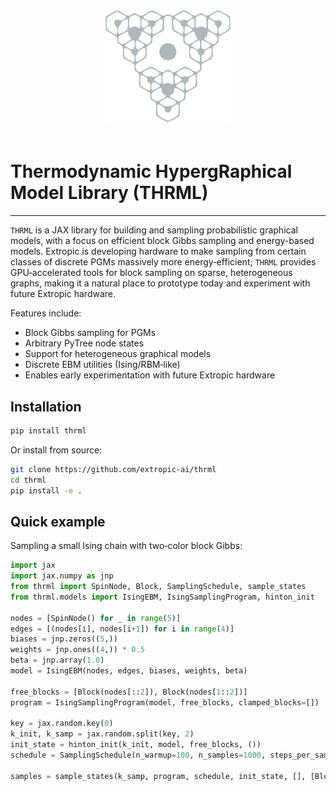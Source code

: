 <div align="center">
  <img src="_static/logo/logo.svg" alt="THRML Logo" width="200" style="margin-bottom: 20px;">
</div>

# **Thermodynamic HypergRaphical Model Library (THRML)**

---

`THRML` is a JAX library for building and sampling probabilistic graphical models, with a focus on efficient block Gibbs sampling and energy-based models. Extropic is developing hardware to make sampling from certain classes of discrete PGMs massively more energy‑efficient; `THRML` provides GPU‑accelerated tools for block sampling on sparse, heterogeneous graphs, making it a natural place to prototype today and experiment with future Extropic hardware.

Features include:

- Block Gibbs sampling for PGMs
- Arbitrary PyTree node states
- Support for heterogeneous graphical models
- Discrete EBM utilities (Ising/RBM‑like)
- Enables early experimentation with future Extropic hardware

## Installation

```bash
pip install thrml
```

Or install from source:

```bash
git clone https://github.com/extropic-ai/thrml
cd thrml
pip install -e .
```

## Quick example

Sampling a small Ising chain with two‑color block Gibbs:

```python
import jax
import jax.numpy as jnp
from thrml import SpinNode, Block, SamplingSchedule, sample_states
from thrml.models import IsingEBM, IsingSamplingProgram, hinton_init

nodes = [SpinNode() for _ in range(5)]
edges = [(nodes[i], nodes[i+1]) for i in range(4)]
biases = jnp.zeros((5,))
weights = jnp.ones((4,)) * 0.5
beta = jnp.array(1.0)
model = IsingEBM(nodes, edges, biases, weights, beta)

free_blocks = [Block(nodes[::2]), Block(nodes[1::2])]
program = IsingSamplingProgram(model, free_blocks, clamped_blocks=[])

key = jax.random.key(0)
k_init, k_samp = jax.random.split(key, 2)
init_state = hinton_init(k_init, model, free_blocks, ())
schedule = SamplingSchedule(n_warmup=100, n_samples=1000, steps_per_sample=2)

samples = sample_states(k_samp, program, schedule, init_state, [], [Block(nodes)])
```
